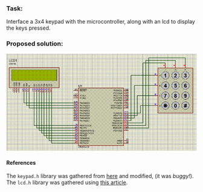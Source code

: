 ### Task:

Interface a 3x4 keypad with the microcontroller, along with an lcd to display the keys pressed.

### Proposed solution:

<p align="center">
  <img src="https://github.com/rezmansouri/microlab/blob/main/Exercise%207/Part1/circuit.gif"/>
</p>

#### References

The `keypad.h` library was gathered from [here](https://microlearn.ir/1185/p_keypad.html) and modified, (it was _buggy!_).
The `lcd.h` library was gathered using [this article](https://www.electronicwings.com/avr-atmega/lcd16x2-interfacing-with-atmega16-32).
